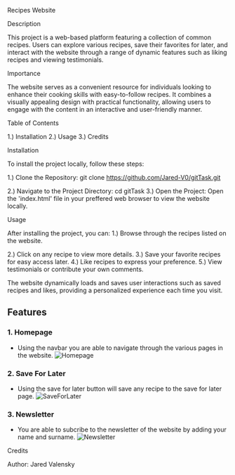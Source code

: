 Recipes Website

Description

This project is a web-based platform featuring a collection of common recipes.
Users can explore various recipes, save their favorites for later, 
and interact with the website through a range of dynamic features such as liking recipes and viewing testimonials.

Importance

The website serves as a convenient resource for individuals looking to enhance their cooking skills with easy-to-follow recipes. 
It combines a visually appealing design with practical functionality, allowing users to engage with the content in an interactive and user-friendly manner.

Table of Contents

1.) Installation
2.) Usage
3.) Credits

Installation

To install the project locally, follow these steps: 

1.) Clone the Repository:
    git clone https://github.com/Jared-V0/gitTask.git

2.) Navigate to the Project Directory:
    cd gitTask
3.) Open the Project: Open the 'index.html' file in your preffered web browser to view the website locally.

Usage

After installing the project, you can:
1.) Browse through the recipes listed on the website.

2.) Click on any recipe to view more details.
3.) Save your favorite recipes for easy access later.
4.) Like recipes to express your preference.
5.) View testimonials or contribute your own comments.

The website dynamically loads and saves user interactions such as saved recipes and likes, providing a personalized experience each time you visit.

## Features

### 1. Homepage
- Using the navbar you are able to navigate through the various pages in the website.
![Homepage](images/navbar.png)

### 2. Save For Later
- Using the save for later button will save any recipe to the save for later page.
  ![SaveForLater](images/saveforlater.png)

### 3. Newsletter
- You are able to subcribe to the newsletter of the website by adding your name and surname.
  ![Newsletter](images/newsletter)


Credits

Author: Jared Valensky


